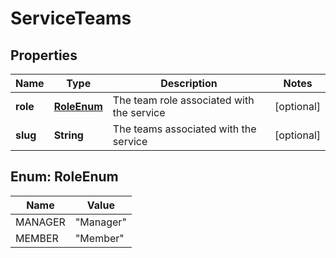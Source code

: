 
# ServiceTeams

## Properties
Name | Type | Description | Notes
------------ | ------------- | ------------- | -------------
**role** | [**RoleEnum**](#RoleEnum) | The team role associated with the service |  [optional]
**slug** | **String** | The teams associated with the service |  [optional]


<a name="RoleEnum"></a>
## Enum: RoleEnum
Name | Value
---- | -----
MANAGER | &quot;Manager&quot;
MEMBER | &quot;Member&quot;



